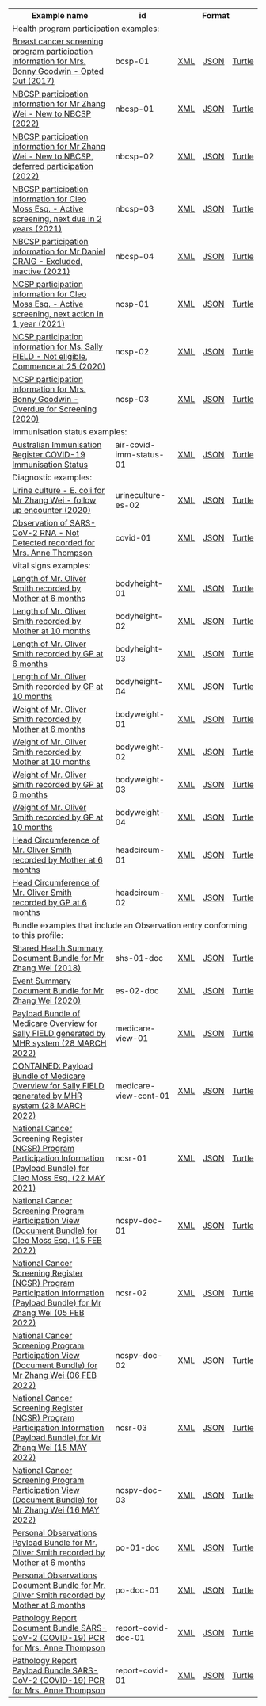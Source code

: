 <table class="list" width="100%">            
   <tr>
     <th>Example name</th>
     <th>id</th>
     <th colspan="3">Format</th>
   </tr>
   <tr>
      <td colspan="5">Health program participation examples:</td>
   </tr>
   <tr>
      <td><a href="Observation-bcsp-01.html">Breast cancer screening program participation information for Mrs. Bonny Goodwin - Opted Out (2017)</a></td>
      <td>bcsp-01</td>
      <td><a href="Observation-bcsp-01.xml.html">XML</a></td>
      <td><a href="Observation-bcsp-01.json.html">JSON</a></td>
      <td><a href="Observation-bcsp-01.ttl.html">Turtle</a></td>
   </tr> 
   <tr>
      <td><a href="Observation-nbcsp-01.html">NBCSP participation information for Mr Zhang Wei - New to NBCSP (2022)</a></td>
      <td>nbcsp-01</td>
      <td><a href="Observation-nbcsp-01.xml.html">XML</a></td>
      <td><a href="Observation-nbcsp-01.json.html">JSON</a></td>
      <td><a href="Observation-nbcsp-01.ttl.html">Turtle</a></td>
   </tr> 
   <tr>
      <td><a href="Observation-nbcsp-02.html">NBCSP participation information for Mr Zhang Wei - New to NBCSP, deferred participation (2022)</a></td>
      <td>nbcsp-02</td>
      <td><a href="Observation-nbcsp-02.xml.html">XML</a></td>
      <td><a href="Observation-nbcsp-02.json.html">JSON</a></td>
      <td><a href="Observation-nbcsp-02.ttl.html">Turtle</a></td>
   </tr>
    <tr>
      <td><a href="Observation-nbcsp-03.html">NBCSP participation information for Cleo Moss Esq. - Active screening, next due in 2 years (2021)</a></td>
      <td>nbcsp-03</td>
      <td><a href="Observation-nbcsp-03.xml.html">XML</a></td>
      <td><a href="Observation-nbcsp-03.json.html">JSON</a></td>
      <td><a href="Observation-nbcsp-03.ttl.html">Turtle</a></td>
   </tr> 
   <tr>
      <td><a href="Observation-nbcsp-04.html">NBCSP participation information for Mr Daniel CRAIG - Excluded, inactive (2021)</a></td>
      <td>nbcsp-04</td>
      <td><a href="Observation-nbcsp-04.xml.html">XML</a></td>
      <td><a href="Observation-nbcsp-04.json.html">JSON</a></td>
      <td><a href="Observation-nbcsp-04.ttl.html">Turtle</a></td>
   </tr> 
   <tr>
      <td><a href="Observation-ncsp-01.html">NCSP participation information for Cleo Moss Esq. - Active screening, next action in 1 year (2021)</a></td>
      <td>ncsp-01</td>
      <td><a href="Observation-ncsp-01.xml.html">XML</a></td>
      <td><a href="Observation-ncsp-01.json.html">JSON</a></td>
      <td><a href="Observation-ncsp-01.ttl.html">Turtle</a></td>
   </tr> 
   <tr>
      <td><a href="Observation-ncsp-02.html">NCSP participation information for Ms. Sally FIELD - Not eligible, Commence at 25 (2020)</a></td>
      <td>ncsp-02</td>
      <td><a href="Observation-ncsp-02.xml.html">XML</a></td>
      <td><a href="Observation-ncsp-02.json.html">JSON</a></td>
      <td><a href="Observation-ncsp-02.ttl.html">Turtle</a></td>
   </tr> 
   <tr>
      <td><a href="Observation-ncsp-03.html">NCSP participation information for Mrs. Bonny Goodwin - Overdue for Screening (2020)</a></td>
      <td>ncsp-03</td>
      <td><a href="Observation-ncsp-03.xml.html">XML</a></td>
      <td><a href="Observation-ncsp-03.json.html">JSON</a></td>
      <td><a href="Observation-ncsp-03.ttl.html">Turtle</a></td>
   </tr> 
    <tr>
      <td colspan="5">Immunisation status examples:</td>
   </tr>
   <tr>
      <td><a href="Observation-air-covid-imm-status-01.html">Australian Immunisation Register COVID-19 Immunisation Status</a></td>
      <td>air-covid-imm-status-01</td>
      <td><a href="Observation-air-covid-imm-status-01.xml.html">XML</a></td>
      <td><a href="Observation-air-covid-imm-status-01.json.html">JSON</a></td>
      <td><a href="Observation-air-covid-imm-status-01.ttl.html">Turtle</a></td>
   </tr>
   <tr>
      <td colspan="5">Diagnostic examples:</td>
   </tr>
   <tr>
      <td><a href="Observation-urineculture-es-02.html">Urine culture - E. coli for Mr Zhang Wei - follow up encounter (2020)</a></td>
      <td>urineculture-es-02</td>
      <td><a href="Observation-urineculture-es-02.xml.html">XML</a></td>
      <td><a href="Observation-urineculture-es-02.json.html">JSON</a></td>
      <td><a href="Observation-urineculture-es-02.ttl.html">Turtle</a></td>
   </tr>
   <tr>
      <td><a href="Observation-covid-01.html">Observation of SARS-CoV-2 RNA - Not Detected recorded for Mrs. Anne Thompson</a></td>
      <td>covid-01</td>
      <td><a href="Observation-covid-01.xml.html">XML</a></td>
      <td><a href="Observation-covid-01.json.html">JSON</a></td>
      <td><a href="Observation-covid-01.ttl.html">Turtle</a></td>
   </tr>  
   <tr>
      <td colspan="5">Vital signs examples:</td>
   </tr>
   <tr>
      <td><a href="Observation-bodyheight-01.html">Length of Mr. Oliver Smith recorded by Mother at 6 months</a></td>
      <td>bodyheight-01</td>
      <td><a href="Observation-bodyheight-01.xml.html">XML</a></td>
      <td><a href="Observation-bodyheight-01.json.html">JSON</a></td>
      <td><a href="Observation-bodyheight-01.ttl.html">Turtle</a></td>
   </tr> 
   <tr>
      <td><a href="Observation-bodyheight-02.html">Length of Mr. Oliver Smith recorded by Mother at 10 months</a></td>
      <td>bodyheight-02</td>
      <td><a href="Observation-bodyheight-02.xml.html">XML</a></td>
      <td><a href="Observation-bodyheight-02.json.html">JSON</a></td>
      <td><a href="Observation-bodyheight-02.ttl.html">Turtle</a></td>
   </tr> 
   <tr>
      <td><a href="Observation-bodyheight-03.html">Length of Mr. Oliver Smith recorded by GP at 6 months</a></td>
      <td>bodyheight-03</td>
      <td><a href="Observation-bodyheight-03.xml.html">XML</a></td>
      <td><a href="Observation-bodyheight-03.json.html">JSON</a></td>
      <td><a href="Observation-bodyheight-03.ttl.html">Turtle</a></td>
   </tr> 
   <tr>
      <td><a href="Observation-bodyheight-04.html">Length of Mr. Oliver Smith recorded by GP at 10 months</a></td>
      <td>bodyheight-04</td>
      <td><a href="Observation-bodyheight-04.xml.html">XML</a></td>
      <td><a href="Observation-bodyheight-04.json.html">JSON</a></td>
      <td><a href="Observation-bodyheight-04.ttl.html">Turtle</a></td>
   </tr>
   <tr>
      <td><a href="Observation-bodyweight-01.html">Weight of Mr. Oliver Smith recorded by Mother at 6 months</a></td>
      <td>bodyweight-01</td>
      <td><a href="Observation-bodyweight-01.xml.html">XML</a></td>
      <td><a href="Observation-bodyweight-01.json.html">JSON</a></td>
      <td><a href="Observation-bodyweight-01.ttl.html">Turtle</a></td>
   </tr> 
   <tr>
      <td><a href="Observation-bodyweight-02.html">Weight of Mr. Oliver Smith recorded by Mother at 10 months</a></td>
      <td>bodyweight-02</td>
      <td><a href="Observation-bodyweight-02.xml.html">XML</a></td>
      <td><a href="Observation-bodyweight-02.json.html">JSON</a></td>
      <td><a href="Observation-bodyweight-02.ttl.html">Turtle</a></td>
   </tr> 
   <tr>
      <td><a href="Observation-bodyweight-03.html">Weight of Mr. Oliver Smith recorded by GP at 6 months</a></td>
      <td>bodyweight-03</td>
      <td><a href="Observation-bodyweight-03.xml.html">XML</a></td>
      <td><a href="Observation-bodyweight-03.json.html">JSON</a></td>
      <td><a href="Observation-bodyweight-03.ttl.html">Turtle</a></td>
   </tr> 
   <tr>
      <td><a href="Observation-bodyweight-04.html">Weight of Mr. Oliver Smith recorded by GP at 10 months</a></td>
      <td>bodyweight-04</td>
      <td><a href="Observation-bodyweight-04.xml.html">XML</a></td>
      <td><a href="Observation-bodyweight-04.json.html">JSON</a></td>
      <td><a href="Observation-bodyweight-04.ttl.html">Turtle</a></td>
   </tr> 
   <tr>
      <td><a href="Observation-headcircum-01.html">Head Circumference of Mr. Oliver Smith recorded by Mother at 6 months</a></td>
      <td>headcircum-01</td>
      <td><a href="Observation-headcircum-01.xml.html">XML</a></td>
      <td><a href="Observation-headcircum-01.json.html">JSON</a></td>
      <td><a href="Observation-headcircum-01.ttl.html">Turtle</a></td>
   </tr> 
   <tr>
      <td><a href="Observation-headcircum-02.html">Head Circumference of Mr. Oliver Smith recorded by GP at 6 months</a></td>
      <td>headcircum-02</td>
      <td><a href="Observation-headcircum-02.xml.html">XML</a></td>
      <td><a href="Observation-headcircum-02.json.html">JSON</a></td>
      <td><a href="Observation-headcircum-02.ttl.html">Turtle</a></td>
   </tr>  
   <tr>
      <td colspan="5">Bundle examples that include an Observation entry conforming to this profile:</td>
   </tr>
   <tr>
      <td><a href="Bundle-shs-01-doc.html">Shared Health Summary Document Bundle for Mr Zhang Wei (2018)</a></td>
      <td>shs-01-doc</td>
      <td><a href="Bundle-shs-01-doc.xml.html">XML</a></td>
      <td><a href="Bundle-shs-01-doc.json.html">JSON</a></td>
      <td><a href="Bundle-shs-01-doc.ttl.html">Turtle</a></td>
   </tr> 
   <tr>
      <td><a href="Bundle-es-02-doc.html">Event Summary Document Bundle for Mr Zhang Wei (2020)</a></td>
      <td>es-02-doc</td>
      <td><a href="Bundle-es-02-doc.xml.html">XML</a></td>
      <td><a href="Bundle-es-02-doc.json.html">JSON</a></td>
      <td><a href="Bundle-es-02-doc.ttl.html">Turtle</a></td>
   </tr>
   <tr>
      <td><a href="Bundle-medicare-view-01.html">Payload Bundle of Medicare Overview for Sally FIELD generated by MHR system (28 MARCH 2022)</a></td>
      <td>medicare-view-01</td>
      <td><a href="Bundle-medicare-view-01.xml.html">XML</a></td>
      <td><a href="Bundle-medicare-view-01.json.html">JSON</a></td>
      <td><a href="Bundle-medicare-view-01.ttl.html">Turtle</a></td>
   </tr>
   <tr>
      <td><a href="Bundle-medicare-view-cont-01.html">CONTAINED: Payload Bundle of Medicare Overview for Sally FIELD generated by MHR system (28 MARCH 2022)</a></td>
      <td>medicare-view-cont-01</td>
      <td><a href="Bundle-medicare-view-cont-01.xml.html">XML</a></td>
      <td><a href="Bundle-medicare-view-cont-01.json.html">JSON</a></td>
      <td><a href="Bundle-medicare-view-cont-01.ttl.html">Turtle</a></td>
   </tr>  
   <tr>
      <td><a href="Bundle-ncsr-01.html">National Cancer Screening Register (NCSR) Program Participation Information (Payload Bundle) for Cleo Moss Esq. (22 MAY 2021)</a></td>
      <td>ncsr-01</td>
      <td><a href="Bundle-ncsr-01.xml.html">XML</a></td>
      <td><a href="Bundle-ncsr-01.json.html">JSON</a></td>
      <td><a href="Bundle-ncsr-01.ttl.html">Turtle</a></td>
   </tr>
   <tr>
      <td><a href="Bundle-ncspv-doc-01.html">National Cancer Screening Program Participation View (Document Bundle) for Cleo Moss Esq. (15 FEB 2022)</a></td>
      <td>ncspv-doc-01</td>
      <td><a href="Bundle-ncspv-doc-01.xml.html">XML</a></td>
      <td><a href="Bundle-ncspv-doc-01.json.html">JSON</a></td>
      <td><a href="Bundle-ncspv-doc-01.ttl.html">Turtle</a></td>
   </tr>
   <tr>
      <td><a href="Bundle-ncsr-02.html">National Cancer Screening Register (NCSR) Program Participation Information (Payload Bundle) for Mr Zhang Wei (05 FEB 2022)</a></td>
      <td>ncsr-02</td>
      <td><a href="Bundle-ncsr-02.xml.html">XML</a></td>
      <td><a href="Bundle-ncsr-02.json.html">JSON</a></td>
      <td><a href="Bundle-ncsr-02.ttl.html">Turtle</a></td>
   </tr>
   <tr>
      <td><a href="Bundle-ncspv-doc-02.html">National Cancer Screening Program Participation View (Document Bundle) for Mr Zhang Wei (06 FEB 2022)</a></td>
      <td>ncspv-doc-02</td>
      <td><a href="Bundle-ncspv-doc-02.xml.html">XML</a></td>
      <td><a href="Bundle-ncspv-doc-02.json.html">JSON</a></td>
      <td><a href="Bundle-ncspv-doc-02.ttl.html">Turtle</a></td>
   </tr>
   <tr>
      <td><a href="Bundle-ncsr-03.html">National Cancer Screening Register (NCSR) Program Participation Information (Payload Bundle) for Mr Zhang Wei (15 MAY 2022)</a></td>
      <td>ncsr-03</td>
      <td><a href="Bundle-ncsr-03.xml.html">XML</a></td>
      <td><a href="Bundle-ncsr-03.json.html">JSON</a></td>
      <td><a href="Bundle-ncsr-03.ttl.html">Turtle</a></td>
   </tr>
   <tr>
      <td><a href="Bundle-ncspv-doc-03.html">National Cancer Screening Program Participation View (Document Bundle) for Mr Zhang Wei (16 MAY 2022)</a></td>
      <td>ncspv-doc-03</td>
      <td><a href="Bundle-ncspv-doc-03.xml.html">XML</a></td>
      <td><a href="Bundle-ncspv-doc-03.json.html">JSON</a></td>
      <td><a href="Bundle-ncspv-doc-03.ttl.html">Turtle</a></td>
   </tr>
   <tr>
      <td><a href="Bundle-po-01.html">Personal Observations Payload Bundle for Mr. Oliver Smith recorded by Mother at 6 months</a></td>
      <td>po-01-doc</td>
      <td><a href="Bundle-po-01.xml.html">XML</a></td>
      <td><a href="Bundle-po-01.json.html">JSON</a></td>
      <td><a href="Bundle-po-01.ttl.html">Turtle</a></td>
   </tr>
   <tr>
      <td><a href="Bundle-po-doc-01.html">Personal Observations Document Bundle for Mr. Oliver Smith recorded by Mother at 6 months</a></td>
      <td>po-doc-01</td>
      <td><a href="Bundle-po-doc-01.xml.html">XML</a></td>
      <td><a href="Bundle-po-doc-01.json.html">JSON</a></td>
      <td><a href="Bundle-po-doc-01.ttl.html">Turtle</a></td>
   </tr>
   <tr>
      <td><a href="Bundle-report-covid-doc-01.html">Pathology Report Document Bundle SARS-CoV-2 (COVID-19) PCR for Mrs. Anne Thompson</a></td>
      <td>report-covid-doc-01</td>
      <td><a href="Bundle-report-covid-doc-01.xml.html">XML</a></td>
      <td><a href="Bundle-report-covid-doc-01.json.html">JSON</a></td>
      <td><a href="Bundle-report-covid-doc-01.ttl.html">Turtle</a></td>
   </tr>
   <tr>
      <td><a href="Bundle-report-covid-01.html">Pathology Report Payload Bundle SARS-CoV-2 (COVID-19) PCR for Mrs. Anne Thompson</a></td>
      <td>report-covid-01</td>
      <td><a href="Bundle-report-covid-01.xml.html">XML</a></td>
      <td><a href="Bundle-report-covid-01.json.html">JSON</a></td>
      <td><a href="Bundle-report-covid-01.ttl.html">Turtle</a></td>
   </tr>
</table>